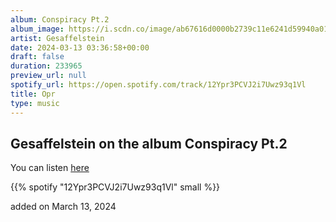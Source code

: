 ```yaml
---
album: Conspiracy Pt.2
album_image: https://i.scdn.co/image/ab67616d0000b2739c11e6241d59940a0157c75a
artist: Gesaffelstein
date: 2024-03-13 03:36:58+00:00
draft: false
duration: 233965
preview_url: null
spotify_url: https://open.spotify.com/track/12Ypr3PCVJ2i7Uwz93q1Vl
title: Opr
type: music
---
```



## Gesaffelstein on the album Conspiracy Pt.2

You can listen [here](https://open.spotify.com/track/12Ypr3PCVJ2i7Uwz93q1Vl)

{{% spotify "12Ypr3PCVJ2i7Uwz93q1Vl" small %}}

added on March 13, 2024